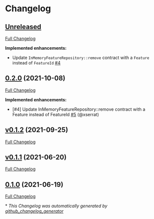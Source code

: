 # Changelog

## [Unreleased](https://github.com/pheature-flags/inmemory-toggle/tree/HEAD)

[Full Changelog](https://github.com/pheature-flags/inmemory-toggle/compare/0.2.0...HEAD)

**Implemented enhancements:**

- Update `InMemoryFeatureRepository::remove` contract with a `Feature` instead of `FeatureId` [\#4](https://github.com/pheature-flags/inmemory-toggle/issues/4)

## [0.2.0](https://github.com/pheature-flags/inmemory-toggle/tree/0.2.0) (2021-10-08)

[Full Changelog](https://github.com/pheature-flags/inmemory-toggle/compare/v0.1.2...0.2.0)

**Implemented enhancements:**

- \[\#4\] Update InMemoryFeatureRepository::remove contract with a Feature instead of FeatureId [\#5](https://github.com/pheature-flags/inmemory-toggle/pull/5) (@xserrat)

## [v0.1.2](https://github.com/pheature-flags/inmemory-toggle/tree/v0.1.2) (2021-09-25)

[Full Changelog](https://github.com/pheature-flags/inmemory-toggle/compare/v0.1.1...v0.1.2)

## [v0.1.1](https://github.com/pheature-flags/inmemory-toggle/tree/v0.1.1) (2021-06-20)

[Full Changelog](https://github.com/pheature-flags/inmemory-toggle/compare/0.1.0...v0.1.1)

## [0.1.0](https://github.com/pheature-flags/inmemory-toggle/tree/0.1.0) (2021-06-19)

[Full Changelog](https://github.com/pheature-flags/inmemory-toggle/compare/0209e1ad785ad50b4685acef5f2a36b3da81c438...0.1.0)



\* *This Changelog was automatically generated by [github_changelog_generator](https://github.com/github-changelog-generator/github-changelog-generator)*
